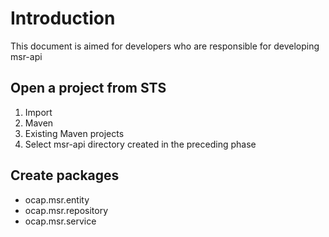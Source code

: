# Introduction

This document is aimed for developers who are responsible for developing msr-api

## Open a project from STS
1. Import
1. Maven
1. Existing Maven projects
1. Select msr-api directory created in the preceding phase

## Create packages
* ocap.msr.entity 
* ocap.msr.repository
* ocap.msr.service

